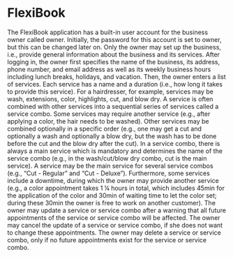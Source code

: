 # FlexiBook
The FlexiBook application has a built-in user account for the business owner called owner. Initially, the
password for this account is set to owner, but this can be changed later on. Only the owner may set up
the business, i.e., provide general information about the business and its services. After logging in, the
owner first specifies the name of the business, its address, phone number, and email address as well as
its weekly business hours including lunch breaks, holidays, and vacation.
Then, the owner enters a list of services. Each service has a name and a duration (i.e., how long it takes to
provide this service). For a hairdresser, for example, services may be wash, extensions, color, highlights,
cut, and blow dry. A service is often combined with other services into a sequential series of services
called a service combo. Some services may require another service (e.g., after applying a color, the hair
needs to be washed). Other services may be combined optionally in a specific order (e.g., one may get a
cut and optionally a wash and optionally a blow dry, but the wash has to be done before the cut and the
blow dry after the cut). In a service combo, there is always a main service which is mandatory and
determines the name of the service combo (e.g., in the wash/cut/blow dry combo, cut is the main
service). A service may be the main service for several service combos (e.g., “Cut - Regular” and “Cut -
Deluxe”). Furthermore, some services include a downtime, during which the owner may provide another
service (e.g., a color appointment takes 1 ¼ hours in total, which includes 45min for the application of the
color and 30min of waiting time to let the color set; during these 30min the owner is free to work on
another customer). The owner may update a service or service combo after a warning that all future
appointments of the service or service combo will be affected. The owner may cancel the update of a
service or service combo, if she does not want to change these appointments. The owner may delete a
service or service combo, only if no future appointments exist for the service or service combo.
